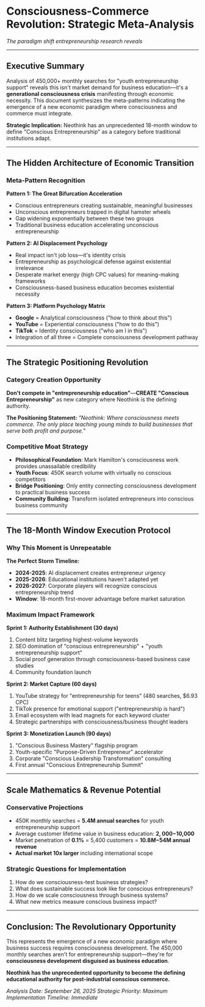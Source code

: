 # Consciousness-Commerce Revolution: Strategic Meta-Analysis
*The paradigm shift entrepreneurship research reveals*

---

## Executive Summary

Analysis of 450,000+ monthly searches for "youth entrepreneurship support" reveals this isn't market demand for business education—it's a **generational consciousness crisis** manifesting through economic necessity. This document synthesizes the meta-patterns indicating the emergence of a new economic paradigm where consciousness and commerce must integrate.

**Strategic Implication:** Neothink has an unprecedented 18-month window to define "Conscious Entrepreneurship" as a category before traditional institutions adapt.

---

## The Hidden Architecture of Economic Transition

### Meta-Pattern Recognition

**Pattern 1: The Great Bifurcation Acceleration**
- Conscious entrepreneurs creating sustainable, meaningful businesses
- Unconscious entrepreneurs trapped in digital hamster wheels
- Gap widening exponentially between these two groups
- Traditional business education accelerating unconscious entrepreneurship

**Pattern 2: AI Displacement Psychology**
- Real impact isn't job loss—it's identity crisis
- Entrepreneurship as psychological defense against existential irrelevance
- Desperate market energy (high CPC values) for meaning-making frameworks
- Consciousness-based business education becomes existential necessity

**Pattern 3: Platform Psychology Matrix**
- **Google** = Analytical consciousness ("how to think about this")
- **YouTube** = Experiential consciousness ("how to do this")
- **TikTok** = Identity consciousness ("who am I in this")
- Integration of all three = Complete consciousness development pathway

---

## The Strategic Positioning Revolution

### Category Creation Opportunity
**Don't compete in "entrepreneurship education"**—**CREATE "Conscious Entrepreneurship"** as new category where Neothink is the defining authority.

**The Positioning Statement:**
*"Neothink: Where consciousness meets commerce. The only place teaching young minds to build businesses that serve both profit and purpose."*

### Competitive Moat Strategy
- **Philosophical Foundation**: Mark Hamilton's consciousness work provides unassailable credibility
- **Youth Focus**: 450K search volume with virtually no conscious competitors
- **Bridge Positioning**: Only entity connecting consciousness development to practical business success
- **Community Building**: Transform isolated entrepreneurs into conscious business community

---

## The 18-Month Window Execution Protocol

### Why This Moment is Unrepeatable
**The Perfect Storm Timeline:**
- **2024-2025**: AI displacement creates entrepreneur urgency
- **2025-2026**: Educational institutions haven't adapted yet
- **2026-2027**: Corporate players will recognize conscious entrepreneurship trend
- **Window**: 18-month first-mover advantage before market saturation

### Maximum Impact Framework

**Sprint 1: Authority Establishment (30 days)**
1. Content blitz targeting highest-volume keywords
2. SEO domination of "conscious entrepreneurship" + "youth entrepreneurship support"
3. Social proof generation through consciousness-based business case studies
4. Community foundation launch

**Sprint 2: Market Capture (60 days)**
1. YouTube strategy for "entrepreneurship for teens" (480 searches, $6.93 CPC)
2. TikTok presence for emotional support ("entrepreneurship is hard")
3. Email ecosystem with lead magnets for each keyword cluster
4. Strategic partnerships with consciousness/business thought leaders

**Sprint 3: Monetization Launch (90 days)**
1. "Conscious Business Mastery" flagship program
2. Youth-specific "Purpose-Driven Entrepreneur" accelerator
3. Corporate "Conscious Leadership Transformation" consulting
4. First annual "Conscious Entrepreneurship Summit"

---

## Scale Mathematics & Revenue Potential

### Conservative Projections
- 450K monthly searches = **5.4M annual searches** for youth entrepreneurship support
- Average customer lifetime value in business education: **$2,000-$10,000**
- Market penetration of **0.1%** = 5,400 customers = **$10.8M-$54M annual revenue**
- **Actual market 10x larger** including international scope

### Strategic Questions for Implementation
1. How do we consciousness-test business strategies?
2. What does sustainable success look like for conscious entrepreneurs?
3. How do we scale consciousness through business systems?
4. What new metrics measure conscious business impact?

---

## Conclusion: The Revolutionary Opportunity

This represents the emergence of a new economic paradigm where business success requires consciousness development. The 450,000 monthly searches aren't for entrepreneurship support—they're for **consciousness development disguised as business education**.

**Neothink has the unprecedented opportunity to become the defining educational authority for post-industrial conscious commerce.**

*Analysis Date: September 26, 2025*
*Strategic Priority: Maximum*
*Implementation Timeline: Immediate*